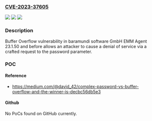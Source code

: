 ### [CVE-2023-37605](https://cve.mitre.org/cgi-bin/cvename.cgi?name=CVE-2023-37605)
![](https://img.shields.io/static/v1?label=Product&message=n%2Fa&color=blue)
![](https://img.shields.io/static/v1?label=Version&message=n%2Fa&color=blue)
![](https://img.shields.io/static/v1?label=Vulnerability&message=n%2Fa&color=brighgreen)

### Description

Buffer Overflow vulnerability in baramundi software GmbH EMM Agent 23.1.50 and before allows an attacker to cause a denial of service via a crafted request to the password parameter.

### POC

#### Reference
- https://medium.com/@david_42/complex-password-vs-buffer-overflow-and-the-winner-is-decbc56db5e3

#### Github
No PoCs found on GitHub currently.

